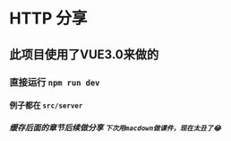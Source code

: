 # HTTP 分享
## 此项目使用了VUE3.0来做的
### 直接运行 `npm run dev`
#### 例子都在 `src/server`
##### 缓存后面的章节后续做分享 `下次用macdown做课件，现在太丑了😂`
